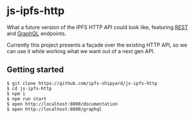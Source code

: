 # js-ipfs-http

What a future version of the IPFS HTTP API could look like, featuring [REST](https://en.wikipedia.org/wiki/Representational_state_transfer) and [GraphQL](https://graphql.org/) endpoints.

Currently this project presents a façade over the existing HTTP API, so we can use it while working what we want out of a next gen API.

## Getting started

```console
$ git clone https://github.com/ipfs-shipyard/js-ipfs-http
$ cd js-ipfs-http
$ npm i
$ npm run start
$ open http://localhost:8000/documentation
$ open http://localhost:8000/graphql
```

